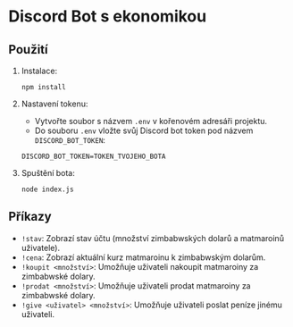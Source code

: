 # Discord Bot s ekonomikou

## Použití

1. Instalace:

    ```
    npm install
    ```

2. Nastavení tokenu:

    - Vytvořte soubor s názvem `.env` v kořenovém adresáři projektu.
    - Do souboru `.env` vložte svůj Discord bot token pod názvem `DISCORD_BOT_TOKEN`:

    ```
    DISCORD_BOT_TOKEN=TOKEN_TVOJEHO_BOTA
    ```

3. Spuštění bota:

    ```
    node index.js
    ```

## Příkazy

- `!stav`: Zobrazí stav účtu (množství zimbabwských dolarů a matmaroinů uživatele).
- `!cena`: Zobrazí aktuální kurz matmaroinu k zimbabwským dolarům.
- `!koupit <množství>`: Umožňuje uživateli nakoupit matmaroiny za zimbabwské dolary.
- `!prodat <množství>`: Umožňuje uživateli prodat matmaroiny za zimbabwské dolary.
- `!give <uživatel> <množství>`: Umožňuje uživateli poslat peníze jinému uživateli.
